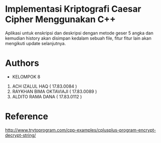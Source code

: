 # Implementasi Kriptografi Caesar Cipher Menggunakan C++
Aplikasi untuk enskripsi dan deskripsi dengan metode geser 5 angka dan kemudian history akan disimpan kedalam sebuah file, fitur fitur lain akan mengikuti update selanjutnya.
# Authors
* KELOMPOK 8

1. ACH IZALUL HAQ         ( 17.83.0084 )
2. RAYKHAN BIMA OKTAVIAJI ( 17.83.0089 )
3. ALDITO RAMA DANA       ( 17.83.0112 )


# Reference
http://www.trytoprogram.com/cpp-examples/cplusplus-program-encrypt-decrypt-string/



